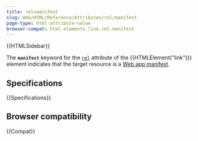 ```yaml
---
title: rel=manifest
slug: Web/HTML/Reference/Attributes/rel/manifest
page-type: html-attribute-value
browser-compat: html.elements.link.rel.manifest
---
```


{{HTMLSidebar}}

The **`manifest`** keyword for the [`rel`](/en-US/docs/Web/HTML/Reference/Element/link#rel) attribute of the {{HTMLElement("link")}} element indicates that the target resource is a [Web app manifest](/en-US/docs/Web/Progressive_web_apps/Manifest).

## Specifications

{{Specifications}}

## Browser compatibility

{{Compat}}
